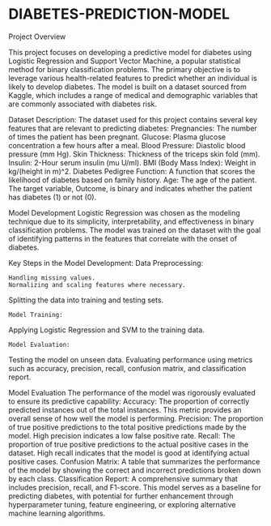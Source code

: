 # DIABETES-PREDICTION-MODEL
Project Overview

This project focuses on developing a predictive model for diabetes using Logistic Regression and Support Vector Machine, a popular statistical method for binary classification problems. The primary objective is to leverage various health-related features to predict whether an individual is likely to develop diabetes. The model is built on a dataset sourced from Kaggle, which includes a range of medical and demographic variables that are commonly associated with diabetes risk.

Dataset Description:
The dataset used for this project contains several key features that are relevant to predicting diabetes:
Pregnancies: The number of times the patient has been pregnant.
Glucose: Plasma glucose concentration a few hours after a meal.
Blood Pressure: Diastolic blood pressure (mm Hg).
Skin Thickness: Thickness of the triceps skin fold (mm).
Insulin: 2-Hour serum insulin (mu U/ml).
BMI (Body Mass Index): Weight in kg/(height in m)^2.
Diabetes Pedigree Function: A function that scores the likelihood of diabetes based on family history.
Age: The age of the patient.
The target variable, Outcome, is binary and indicates whether the patient has diabetes (1) or not (0).

Model Development
Logistic Regression was chosen as the modeling technique due to its simplicity, interpretability, and effectiveness in binary classification problems. The model was trained on the dataset with the goal of identifying patterns in the features that correlate with the onset of diabetes.

Key Steps in the Model Development:
Data Preprocessing:

    Handling missing values.
    Normalizing and scaling features where necessary.


Splitting the data into training and testing sets.

    Model Training:


Applying Logistic Regression and SVM to the training data.

    Model Evaluation:


Testing the model on unseen data. Evaluating performance using metrics such as accuracy, precision, recall, confusion matrix, and classification report.

Model Evaluation
The performance of the model was rigorously evaluated to ensure its predictive capability:
Accuracy: The proportion of correctly predicted instances out of the total instances. This metric provides an overall sense of how well the model is performing.
Precision: The proportion of true positive predictions to the total positive predictions made by the model. High precision indicates a low false positive rate.
Recall: The proportion of true positive predictions to the actual positive cases in the dataset. High recall indicates that the model is good at identifying actual positive cases.
Confusion Matrix: A table that summarizes the performance of the model by showing the correct and incorrect predictions broken down by each class.
Classification Report: A comprehensive summary that includes precision, recall, and F1-score.
This model serves as a baseline for predicting diabetes, with potential for further enhancement through hyperparameter tuning, feature engineering, or exploring alternative machine learning algorithms.
